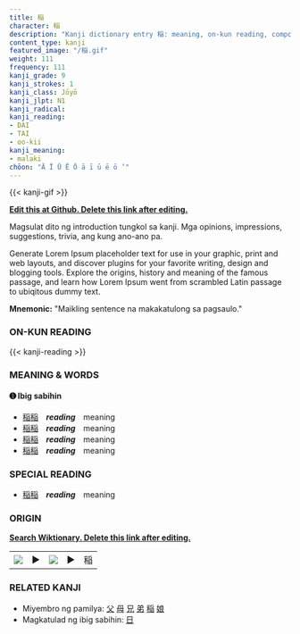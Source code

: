 ```yaml
---
title: 稲
character: 稲
description: "Kanji dictionary entry 稲: meaning, on-kun reading, compounds, origin, related kanji"
content_type: kanji
featured_image: "/稲.gif"
weight: 111
frequency: 111
kanji_grade: 9
kanji_strokes: 1
kanji_class: Jōyō
kanji_jlpt: N1
kanji_radical: 
kanji_reading: 
- DAI
- TAI
- oo-kii
kanji_meaning:
- malaki
chōon: "Ā Ī Ū Ē Ō ā ī ū ē ō ’"
---
```

[//]: # (Don't edit the line below. Kanji animated GIF code is automatically generated.)
{{< kanji-gif >}}

[//]: # (Edit below this line.)

**[Edit this at Github. Delete this link after editing.](https://github.com/tim0g/tim/tree/main/content/kanji/稲/index.md)**

Magsulat dito ng introduction tungkol sa kanji. Mga opinions, impressions, suggestions, trivia, ang kung ano-ano pa.

Generate Lorem Ipsum placeholder text for use in your graphic, print and web layouts, and discover plugins for your favorite writing, design and blogging tools. Explore the origins, history and meaning of the famous passage, and learn how Lorem Ipsum went from scrambled Latin passage to ubiqitous dummy text.
 
**Mnemonic:** "Maikling sentence na makakatulong sa pagsaulo."

### ON-KUN READING

[//]: # (Don't edit the line below. ON-KUN READING code is automatically generated.)
{{< kanji-reading >}}

### MEANING & WORDS

#### ➊ **Ibig sabihin**
  - [稲](../稲)[稲](../稲)　***reading***　meaning
  - [稲](../稲)[稲](../稲)　***reading***　meaning
  - [稲](../稲)[稲](../稲)　***reading***　meaning
  - [稲](../稲)[稲](../稲)　***reading***　meaning

### SPECIAL READING
  - [稲](../稲)[稲](../稲)　***reading***　meaning

### ORIGIN

**[Search Wiktionary. Delete this link after editing.](https://wiktionary.org/wiki/稲)**
<table class="kanji-table"><tr><td>
<img src="60px-稲-bronze.svg.png">
</td><td>▶</td><td>
<img src="60px-稲-oracle.svg.png">
</td><td>▶</td>
<td class="kanji-origin">稲</td>
</tr></table>

### RELATED KANJI
- Miyembro ng pamilya: [父](../父) [母](../母) [兄](../兄) [弟](../弟) [稲](../稲) [娘](../娘)
- Magkatulad ng ibig sabihin: [日](../日)
